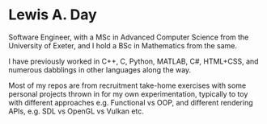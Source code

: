# Lewis A. Day

Software Engineer, with a MSc in Advanced Computer Science from the University of Exeter, and I hold a BSc in Mathematics from the same.

I have previously worked in C++, C, Python, MATLAB, C#, HTML+CSS, and numerous dabblings in other languages along the way.

Most of my repos are from recruitment take-home exercises with some personal projects thrown in for my own experimentation, typically to toy with different approaches e.g. Functional vs OOP, and different rendering APIs, e.g. SDL vs OpenGL vs Vulkan etc.
